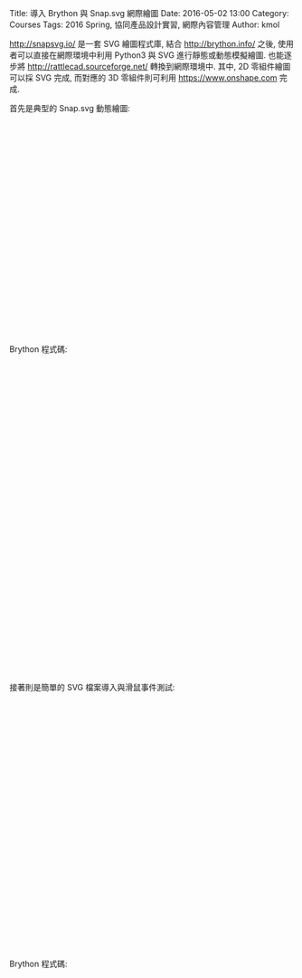Title: 導入 Brython 與 Snap.svg 網際繪圖
Date: 2016-05-02 13:00
Category: Courses
Tags: 2016 Spring, 協同產品設計實習, 網際內容管理
Author: kmol

<a href="http://snapsvg.io/">http://snapsvg.io/</a> 是一套 SVG 繪圖程式庫, 結合 <a href="http://brython.info/">http://brython.info/</a> 之後, 使用者可以直接在網際環境中利用 Python3 與 SVG 進行靜態或動態模擬繪圖. 也能逐步將 <a href="http://rattlecad.sourceforge.net/">http://rattlecad.sourceforge.net/</a> 轉換到網際環境中. 其中, 2D 零組件繪圖可以採 SVG 完成, 而對應的 3D 零組件則可利用 <a href="https://www.onshape.com">https://www.onshape.com</a> 完成.

<!-- PELICAN_END_SUMMARY -->

首先是典型的 Snap.svg 動態繪圖:

<script type="text/javascript" src="http://brython.info/src/brython_dist.js"></script>
<script type="text/javascript" src="https://cdnjs.cloudflare.com/ajax/libs/snap.svg/0.4.1/snap.svg-min.js"></script>

<script>
window.onload=function(){
brython(1);
}
</script>

<svg width="800" height="600" viewBox="0 0 800 600" id="svgout"></svg>

<script type="text/python">
from javascript import JSConstructor
from browser import alert
from browser import window, document

# 透過 window 與 JSConstructor 從 Brython 物件 snap 擷取 Snap 物件的內容
snap = JSConstructor(window.Snap)

# 使用 id 為 "svgout" 的 svg 標註進行繪圖
s = snap("#svgout")

offsetY = 50

# 是否標示出繪圖範圍
#borderRect = s.rect(0,0,800,640,10,10).attr({ 'stroke': "silver", 'fill': "silver", 'strokeWidth': "3" })

g = s.group().transform('t250,120')
r0 = s.rect(150,150,100,100,20,20).attr({ 'fill': "orange", 'opacity': "0.8", 'stroke': "black", 'strokeWidth': "2" })
c0 = s.circle(225,225,10).attr({ 'fill': "silver", 'stroke': "black", 'strokeWidth': "4"  }).attr({ 'id': 'c0' })
g0 = s.group( r0,c0 ).attr({ 'id': 'g0' })
#g0.animate({ 'transform' : 't250,120r360,225,225' },4000)
g0.appendTo( g )
g0.animate({ 'transform' : 'r360,225,225' },4000)
# 讓 g0 可以拖動
g0.drag()

r1 = s.rect(100,100,100,100,20,20).attr({ 'fill': "red", 'opacity': "0.8", 'stroke': "black", 'strokeWidth': "2" })
c1 = s.circle(175,175,10).attr({ 'fill': "silver", 'stroke': "black" , 'strokeWidth': "4"}).attr({ 'id': 'c1' })
g1 = s.group( r1,c1 ).attr({ 'id': 'g1' })
g1.appendTo( g0 ).attr({ 'id': 'g1' })
g1.animate({ 'transform' : 'r360,175,175' },4000)

r2 = s.rect(50,50,100,100,20,20).attr({ 'fill': "blue", 'opacity': "0.8", 'stroke': "black", 'strokeWidth': "2" })
c2 = s.circle(125,125,10).attr({ 'fill': "silver", 'stroke': "black", 'strokeWidth': "4" }).attr({ 'id': 'c2' })
g2 = s.group(r2,c2).attr({ 'id': 'g2' })

g2.appendTo( g1 );
g2.animate( { 'transform' : 'r360,125,125' },4000);

r3 = s.rect(0,0,100,100,20,20).attr({ 'fill': "yellow", 'opacity': "0.8", 'stroke': "black", 'strokeWidth': "2" })
c3 = s.circle(75,75,10).attr({ 'fill': "silver", 'stroke': "black", 'strokeWidth': "4" }).attr({ 'id': 'c3' })
g3 = s.group(r3,c3).attr({ 'id': 'g3' })

g3.appendTo( g2 )
g3.animate( { 'transform' : 'r360,75,75' },4000)

r4 = s.rect(-50,-50,100,100,20,20).attr({ 'fill': "green", 'opacity': "0.8", 'stroke': "black", 'strokeWidth': "2" })
c4 = s.circle(25,25,10).attr({ 'fill': "silver", 'stroke': "black", 'strokeWidth': "4" }).attr({ 'id': 'c4' })
g4 = s.group(r4,c4).attr({ 'id': 'g4' });
g4.appendTo( g3 )
g4.animate( { 'transform' : 'r360,25,25' },4000)
</script>

Brython 程式碼:

<pre class="brush: python">
<script type="text/javascript" src="http://brython.info/src/brython_dist.js"></script>
<script type="text/javascript" src="https://cdnjs.cloudflare.com/ajax/libs/snap.svg/0.4.1/snap.svg-min.js"></script>

<script>
window.onload=function(){
brython(1);
}
</script>

<svg width="800" height="600" viewBox="0 0 800 600" id="svgout"></svg>

<script type="text/python">
from javascript import JSConstructor
from browser import alert
from browser import window, document

# 透過 window 與 JSConstructor 從 Brython 物件 snap 擷取 Snap 物件的內容
snap = JSConstructor(window.Snap)

# 使用 id 為 "svgout" 的 svg 標註進行繪圖
s = snap("#svgout")

offsetY = 50

# 是否標示出繪圖範圍
#borderRect = s.rect(0,0,800,640,10,10).attr({ 'stroke': "silver", 'fill': "silver", 'strokeWidth': "3" })

g = s.group().transform('t250,120')
r0 = s.rect(150,150,100,100,20,20).attr({ 'fill': "orange", 'opacity': "0.8", 'stroke': "black", 'strokeWidth': "2" })
c0 = s.circle(225,225,10).attr({ 'fill': "silver", 'stroke': "black", 'strokeWidth': "4"  }).attr({ 'id': 'c0' })
g0 = s.group( r0,c0 ).attr({ 'id': 'g0' })
#g0.animate({ 'transform' : 't250,120r360,225,225' },4000)
g0.appendTo( g )
g0.animate({ 'transform' : 'r360,225,225' },4000)
# 讓 g0 可以拖動
g0.drag()

r1 = s.rect(100,100,100,100,20,20).attr({ 'fill': "red", 'opacity': "0.8", 'stroke': "black", 'strokeWidth': "2" })
c1 = s.circle(175,175,10).attr({ 'fill': "silver", 'stroke': "black" , 'strokeWidth': "4"}).attr({ 'id': 'c1' })
g1 = s.group( r1,c1 ).attr({ 'id': 'g1' })
g1.appendTo( g0 ).attr({ 'id': 'g1' })
g1.animate({ 'transform' : 'r360,175,175' },4000)

r2 = s.rect(50,50,100,100,20,20).attr({ 'fill': "blue", 'opacity': "0.8", 'stroke': "black", 'strokeWidth': "2" })
c2 = s.circle(125,125,10).attr({ 'fill': "silver", 'stroke': "black", 'strokeWidth': "4" }).attr({ 'id': 'c2' })
g2 = s.group(r2,c2).attr({ 'id': 'g2' })

g2.appendTo( g1 );
g2.animate( { 'transform' : 'r360,125,125' },4000);

r3 = s.rect(0,0,100,100,20,20).attr({ 'fill': "yellow", 'opacity': "0.8", 'stroke': "black", 'strokeWidth': "2" })
c3 = s.circle(75,75,10).attr({ 'fill': "silver", 'stroke': "black", 'strokeWidth': "4" }).attr({ 'id': 'c3' })
g3 = s.group(r3,c3).attr({ 'id': 'g3' })

g3.appendTo( g2 )
g3.animate( { 'transform' : 'r360,75,75' },4000)

r4 = s.rect(-50,-50,100,100,20,20).attr({ 'fill': "green", 'opacity': "0.8", 'stroke': "black", 'strokeWidth': "2" })
c4 = s.circle(25,25,10).attr({ 'fill': "silver", 'stroke': "black", 'strokeWidth': "4" }).attr({ 'id': 'c4' })
g4 = s.group(r4,c4).attr({ 'id': 'g4' });
g4.appendTo( g3 )
g4.animate( { 'transform' : 'r360,25,25' },4000)
</script>
</pre>

接著則是簡單的 SVG 檔案導入與滑鼠事件測試:

<svg width="800" height="700" viewBox="0 0 800 700" id="svgout1"></svg>

<script type="text/python">
from javascript import JSConstructor
from browser import alert
from browser import window, document

# 透過 window 與 JSConstructor 從 Brython 物件 snap 擷取 Snap 物件的內容
snap = JSConstructor(window.Snap)

s = snap("#svgout1")
# 建立物件時, 同時設定 id 名稱
r = s.rect(10,10,100,100).attr({'id': 'rect'})
c = s.circle(100,100,50).attr({'id': 'circle'})
r.attr('fill', 'red')
c.attr({ 'fill': 'blue', 'stroke': 'black', 'strokeWidth': 10 })
r.attr({ 'stroke': '#123456', 'strokeWidth': 20 })
s.text(180,100, '點按一下圖形').attr({'fill' : 'blue',  'stroke': 'blue', 'stroke-width': 0.2 })

g = s.group().attr({'id': 'tux'})

def hoverover(ev):
    g.animate({'transform': 's1.5r45,t180,20'}, 1000, window.mina.bounce)
    
def hoverout(ev):
    g.animate({'transform': 's1r0,t180,20'}, 1000, window.mina.bounce) 
    
# callback 函式
def onSVGLoaded(data):
    #s.append(data)
    g.append(data)
    #g.hover(hoverover, hoverout )
    g.text(300,100, '將滑鼠指向企鵝')

# 利用 window.Snap.load 載入 svg 檔案
tux = window.Snap.load("http://chiamingyen.github.io/kmolab_data/files/Dreaming_tux.svg", onSVGLoaded)
g.transform('t180,20')

# 與視窗事件對應的函式
def rtoyellow(ev):
    r.attr('fill', 'yellow')
    
def ctogreen(ev):
    c.attr('fill', 'green')

# 根據物件 id 綁定滑鼠事件執行對應函式
document['rect'].bind('click', rtoyellow)
document['circle'].bind('click', ctogreen)
document['tux'].bind('mouseover', hoverover)
document['tux'].bind('mouseleave', hoverout)
</script>

Brython 程式碼:

<pre class="brush: python">
<svg width="800" height="700" viewBox="0 0 800 700" id="svgout1"></svg>

<script type="text/python">
from javascript import JSConstructor
from browser import alert
from browser import window, document

# 透過 window 與 JSConstructor 從 Brython 物件 snap 擷取 Snap 物件的內容
snap = JSConstructor(window.Snap)

s = snap("#svgout1")
# 建立物件時, 同時設定 id 名稱
r = s.rect(10,10,100,100).attr({'id': 'rect'})
c = s.circle(100,100,50).attr({'id': 'circle'})
r.attr('fill', 'red')
c.attr({ 'fill': 'blue', 'stroke': 'black', 'strokeWidth': 10 })
r.attr({ 'stroke': '#123456', 'strokeWidth': 20 })
s.text(180,100, '點按一下圖形').attr({'fill' : 'blue',  'stroke': 'blue', 'stroke-width': 0.2 })

g = s.group().attr({'id': 'tux'})

def hoverover(ev):
    g.animate({'transform': 's1.5r45,t180,20'}, 1000, window.mina.bounce)
    
def hoverout(ev):
    g.animate({'transform': 's1r0,t180,20'}, 1000, window.mina.bounce) 
    
# callback 函式
def onSVGLoaded(data):
    #s.append(data)
    g.append(data)
    #g.hover(hoverover, hoverout )
    g.text(300,100, '將滑鼠指向企鵝')

# 利用 window.Snap.load 載入 svg 檔案
tux = window.Snap.load("http://chiamingyen.github.io/kmolab_data/files/Dreaming_tux.svg", onSVGLoaded)
g.transform('t180,20')

# 與視窗事件對應的函式
def rtoyellow(ev):
    r.attr('fill', 'yellow')
    
def ctogreen(ev):
    c.attr('fill', 'green')

# 根據物件 id 綁定滑鼠事件執行對應函式
document['rect'].bind('click', rtoyellow)
document['circle'].bind('click', ctogreen)
document['tux'].bind('mouseover', hoverover)
document['tux'].bind('mouseleave', hoverout)
</script>
</pre>